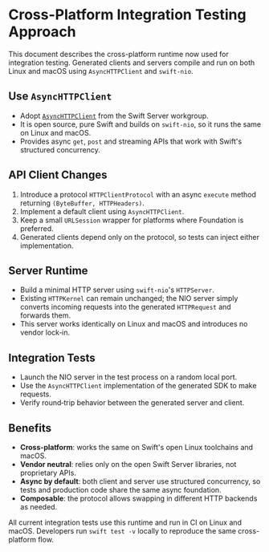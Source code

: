 # Cross-Platform Integration Testing Approach

This document describes the cross-platform runtime now used for integration testing. Generated clients and servers compile and run on both Linux and macOS using `AsyncHTTPClient` and `swift-nio`.

## Use `AsyncHTTPClient`

- Adopt [`AsyncHTTPClient`](https://github.com/swift-server/async-http-client) from the Swift Server workgroup.
- It is open source, pure Swift and builds on `swift-nio`, so it runs the same on Linux and macOS.
- Provides async `get`, `post` and streaming APIs that work with Swift's structured concurrency.

## API Client Changes

1. Introduce a protocol `HTTPClientProtocol` with an async `execute` method returning `(ByteBuffer, HTTPHeaders)`.
2. Implement a default client using `AsyncHTTPClient`.
3. Keep a small `URLSession` wrapper for platforms where Foundation is preferred.
4. Generated clients depend only on the protocol, so tests can inject either implementation.

## Server Runtime

- Build a minimal HTTP server using `swift-nio`'s `HTTPServer`.
- Existing `HTTPKernel` can remain unchanged; the NIO server simply converts incoming requests into the generated `HTTPRequest` and forwards them.
- This server works identically on Linux and macOS and introduces no vendor lock‑in.

## Integration Tests

- Launch the NIO server in the test process on a random local port.
- Use the `AsyncHTTPClient` implementation of the generated SDK to make requests.
- Verify round‑trip behavior between the generated server and client.

## Benefits

- **Cross‑platform**: works the same on Swift's open Linux toolchains and macOS.
- **Vendor neutral**: relies only on the open Swift Server libraries, not proprietary APIs.
- **Async by default**: both client and server use structured concurrency, so tests and production code share the same async foundation.
- **Composable**: the protocol allows swapping in different HTTP backends as needed.

All current integration tests use this runtime and run in CI on Linux and macOS.
Developers run `swift test -v` locally to reproduce the same cross-platform flow.
